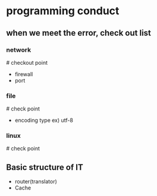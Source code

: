 # programming conduct

## when we meet the error, check out list

### network

\# checkout point

- firewall
- port


### file

\# check point

- encoding type ex) utf-8


### linux

\# check point



## Basic structure of IT

- router(translator)
- Cache